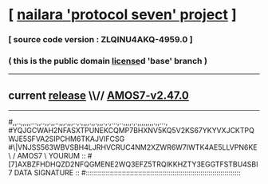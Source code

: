 
# [ [nailara 'protocol seven' project](http://nailara.network/) ]

### [ source code version : ZLQINU4AKQ-4959.0 ]

### ( this is the public domain [license](../license)d 'base' branch )
---
## current [release](https://github.com/nailara-technologies/protocol-7/releases) \\\\// [AMOS7-v2.47.0](https://github.com/nailara-technologies/protocol-7/releases/tag/AMOS7-v2.47.0)
---

#,,..,,,,,...,,..,,.,,..,,,.,,,..,.,,,,.,,.,,,.,.,...,..,,,,.,.,,,,,,,,.,,...,
#YQJGCWAH2NFASXTPUNEKCQMP7BHXNV5KQ5V2KS67YKYVXJCKTPQWJE5SFVA2SIPCHM6TKAJVIFCSG
#\\\|VNJSS563WBVSBH4LJRHVCRUC4NM2XZWR6W7IWTK4AE5LLVPN6KE \ / AMOS7 \ YOURUM ::
#\[7]AXBZFHDHQZD2NFQGMENE2WQ3EFZ5TRQIKKHZTY3EGGTFSTBU4SBI 7  DATA SIGNATURE ::
#:::::::::::::::::::::::::::::::::::::::::::::::::::::::::::::::::::::::::::::
